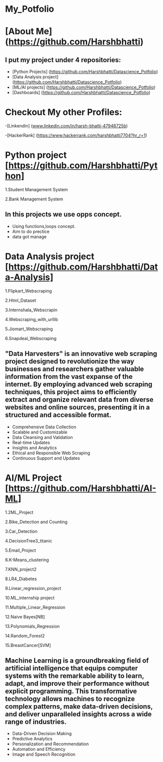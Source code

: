 # My_Potfolio

# [About Me] (https://github.com/Harshbhatti)

## I put my project under 4 repositories:

- [Python Projects] (https://github.com/Harshbhatti/Datascience_Potfolio)
- [Data Analysis project] (https://github.com/Harshbhatti/Datascience_Potfolio)
- [ML/AI projects] (https://github.com/Harshbhatti/Datascience_Potfolio)
- [Dashboards] (https://github.com/Harshbhatti/Datascience_Potfolio)
  
# Checkout My other Profiles:
-[Linkendin] (www.linkedin.com/in/harsh-bhatti-47948725b)

-[HackerRank] (https://www.hackerrank.com/harshbhatti7704?hr_r=1)

# Python project [https://github.com/Harshbhatti/Python]

1.Student Management System

2.Bank Management System

## In this projects we use opps concept.
- Using functions,loops concept.
- Aim to do prectice
- data got manage

# Data Analysis project [https://github.com/Harshbhatti/Data-Analysis]

1.Flipkart_Webscraping

2.Html_Dataset

3.Internshala_Webscrapin

4.Webscraping_with_urllib

5.Jiomart_Webscraping

6.Snapdeal_Webscraping

## "Data Harvesters" is an innovative web scraping project designed to revolutionize the way businesses and researchers gather valuable information from the vast expanse of the internet. By employing advanced web scraping techniques, this project aims to efficiently extract and organize relevant data from diverse websites and online sources, presenting it in a structured and accessible format.

- Comprehensive Data Collection
- Scalable and Customizable
- Data Cleansing and Validation
- Real-time Updates
- Insights and Analytics
- Ethical and Responsible Web Scraping
- Continuous Support and Updates


# AI/ML Project [https://github.com/Harshbhatti/AI-ML]

1.2ML_Project

2.Bike_Detection and Counting

3.Car_Detection

4.DecisionTree3_titanic

5.Email_Project

6.K-Means_clustering

7.KNN_project2

8.LR4_Diabetes

9.Linear_regression_project

10.ML_internship project

11.Multiple_Linear_Regression

12.Naive Bayes[NB]

13.Polynomials_Regression

14.Random_Forest2

15.BreastCancer[SVM]

## Machine Learning is a groundbreaking field of artificial intelligence that equips computer systems with the remarkable ability to learn, adapt, and improve their performance without explicit programming. This transformative technology allows machines to recognize complex patterns, make data-driven decisions, and deliver unparalleled insights across a wide range of industries.

- Data-Driven Decision Making
- Predictive Analytics
- Personalization and Recommendation
- Automation and Efficiency
- Image and Speech Recognition
